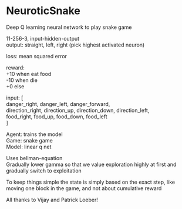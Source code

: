 # NeuroticSnake
Deep Q learning neural network to play snake game  
  
11-256-3, input-hidden-output  
output: straight, left, right (pick highest activated neuron)  

loss: mean squared error  

reward:  
+10 when eat food  
-10 when die  
+0 else  
  
input: [  
danger_right, danger_left, danger_forward,  
direction_right, direction_up, direction_down, direction_left,  
food_right, food_up, food_down, food_left  
]  
  
Agent: trains the model  
Game: snake game  
Model: linear q net  
  
Uses bellman-equation  
Gradually lower gamma so that we value exploration highly at first and gradually switch to exploitation  
  
To keep things simple the state is simply based on the exact step, like moving one block in the game, and not about cumulative reward  

All thanks to Vijay and Patrick Loeber!
